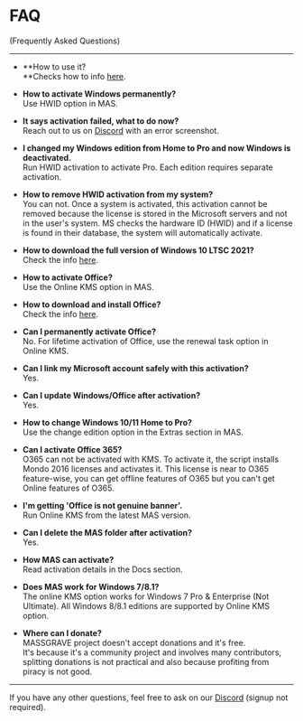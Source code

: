 # FAQ

(Frequently Asked Questions)

------------------------------------------------------------------------

-   **How to use it?\
    **Checks how to info [here](index.html#Download__How_to_use_it).

-   **How to activate Windows permanently?**\
    Use HWID option in MAS.

-   **It says activation failed, what to do now?**\
    Reach out to us on [Discord](https://discord.gg/gjJEfq7ux8) with an error screenshot.

-   **I changed my Windows edition from Home to Pro and now Windows is deactivated.**\
    Run HWID activation to activate Pro. Each edition requires separate activation.

-   **How to remove HWID activation from my system?**\
    You can not. Once a system is activated, this activation cannot be removed because the license is stored in the Microsoft servers and not in the user's system. MS checks the hardware ID (HWID) and if a license is found in their database, the system will automatically activate.

-   **How to download the full version of Windows 10 LTSC 2021?**\
    Check the info [here](genuine-installation-media.html).

-   **How to activate Office?**\
    Use the Online KMS option in MAS.

-   **How to download and install Office?**\
    Check the info [here](genuine-installation-media.html).

-   **Can I permanently activate Office?**\
    No. For lifetime activation of Office, use the renewal task option in Online KMS.

-   **Can I link my Microsoft account safely with this activation?**\
    Yes.

-   **Can I update Windows/Office after activation?**\
    Yes.

-   **How to change Windows 10/11 Home to Pro?**\
    Use the change edition option in the Extras section in MAS.

-   **Can I activate Office 365?**\
    O365 can not be activated with KMS. To activate it, the script installs Mondo 2016 licenses and activates it. This license is near to O365 feature-wise, you can get offline features of O365 but you can't get Online features of O365.

-   **I'm getting 'Office is not genuine banner'.**\
    Run Online KMS from the latest MAS version.

-   **Can I delete the MAS folder after activation?**\
    Yes.

-   **How MAS can activate?**\
    Read activation details in the Docs section.

-   **Does MAS work for Windows 7/8.1?**\
    The online KMS option works for Windows 7 Pro & Enterprise (Not Ultimate). All Windows 8/8.1 editions are supported by Online KMS option.

-   **Where can I donate?**\
    MASSGRAVE project doesn't accept donations and it's free. \
    It's because it's a community project and involves many contributors, splitting donations is not practical and also because profiting from piracy is not good.

------------------------------------------------------------------------

If you have any other questions, feel free to ask on our [Discord](https://discord.gg/gjJEfq7ux8) (signup not required).
